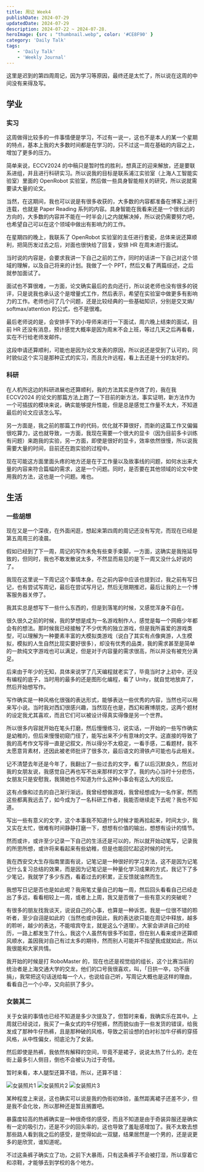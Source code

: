 ```yaml
---
title: 周记 Week4
publishDate: 2024-07-29
updatedDate: 2024-07-29
description: 2024-07-22 ~ 2024-07-28.
heroImage: {src : "thumbnail.webp", color: '#CE8F90' }
category: 'Daily Talk'
tags:
    - 'Daily Talk'
    - 'Weekly Journal'
---
```



这里是迟到的第四周周记，因为学习等原因，最终还是太忙了，所以说在这周的中间没有来得及写。

## 学业

### 实习

这周做得比较多的一件事情便是学习，不过有一说一，这也不是本人的某一个星期的特点，基本上我的大多数时间都是在学习的，只不过这一周在基础的内容之上，增加了更多的压力。

简单来说，ECCV2024 的中稿只是暂时性的胜利，想真正的迎来解放，还是要联系进组，并且进行科研实习。所以说我的目标是联系浦江实验室（上海人工智能实验室）里面的 OpenRobot 实验室，然后做一些具身智能相关的研究，所以说就需要读大量的论文。

当然，在这期间，我也可以说是有很多收获的，大多数的内容都准备在博客上进行连载，也就是 Paper Reading 系列的内容。具身智能在我看来还是一个很长远的方向的，大多数的内容并不能在一时半会儿之内就解决掉，所以说仍需要努力吧，也希望自己可以在这个领域中做出有影响力的工作。

在星期四的晚上，我联系了 OpenRobot 实验室的主任进行套瓷，总体来说还算顺利，把简历发过去之后，对面也很快给了回复，安排 HR 在周末进行面试。

当时说的内容是，会要求我讲一下自己之前的工作，同时的话讲一下自己对这个领域的理解，以及自己将来的计划。我做了一个 PPT，然后又看了两篇综述，之后就参加面试了。

面试也不算很难，一方面，论文确实最后的去向还行，所以说老师也没有很多的锐评，只是说我也承认这个是增量式工作，然后表示，希望在实验室中做更多有影响力的工作。老师也问了几个问题，还是比较经典的一些基础知识，分别是交叉熵/ softmax/attention 的公式，也不是很难。

最后老师说的是，会安排手下的小导师来进行一下面试，周六晚上结束的面试，目前 HR 还没有消息，预计感觉大概率是因为周末不会上班，等过几天之后再看看，实在不行给老师发邮件。

这段申请还算顺利，可能也是因为论文发表的原因，所以说还是受到了认可的，同时貌似这个实习是那种正式的实习，而且允许远程，看上去还是十分的友好的。

### 科研

在人机所这边的科研进展也还算顺利，我的方法其实是作效了的，我在我 ECCV2024 的论文的那篇方法上跑了一下目前的新方法，事实证明，新方法作为一个可插拔的模块来说，确实能够提升性能，但是总是感觉工作量不太大，不知道最后的论文应该怎么写。

另一方面是，我之前的那篇工作的代码，优化就不算很好，而新的这篇工作又偏偏很吃算力，这也就导致，一方面，我现在需要一个很大的显卡（因为目前多卡训练有问题）来跑我的实验，另一方面，即使是很好的显卡，效率依然很慢，所以说我需要大量的时间，目前还在跑实验的过程中。

现在可能这方面里面头疼的地方还是在于工作量以及故事线的问题，如何水出来大量的内容来符合篇幅的需求，这是一个问题。同时，是否要在其他领域的论文中使用我的方法，这也是一个问题。难也。

## 生活

### 一些胡想

现在又是一个深夜，在外面闲逛，想起来第四周的周记还没有写完，而现在已经是第五周周三的凌晨。

假如已经到了下一周，周记的写作未免有些束手束脚，一方面，这确实是我拖延导致的，但同时，我也不敢发散说太多，不然显而易见的是下一周又没什么好说的了。

我现在这里说一下周记这个事情本身。在之前内容中应该也提到过，我之前有写日记，也有尝试写周记，最后在尝试写月记，然后无限期推迟，最后让我的上一个博客服务器关停了。

我其实总是想写下一些什么东西的，但是到落笔的时候，又感觉浑身不自在。

很久很久之前的时候，我的梦想是成为一名游戏制作人，感觉是每一个网瘾少年都会有的想法。那时候我已经接触了不少优秀的独立游戏，但是我所喜爱的游戏类型，可以理解为一种要素丰富的大模拟类游戏（说白了其实有点像爽游，人生模拟，模拟的人生自然比现实要好很多），却没有优秀的品类，我的需求甚至是简单的一款纯文字游戏也可以满足，但是对于内容量的需求很高，所以并没有被充分满足。

后来由于年少的无知，具体来说学了几天编程就老实了，毕竟当时才上初中，还没有编程的底子，当时用的最多的还是图形化编程，看了 Unity，就自觉地放弃了，然后开始想写作。

写作确实是一种风格化很强的表达形式，能够表达一些优秀的内容，当然也可以用来写小说。当时我对西幻很感兴趣，当然现在也是，西幻和赛博朋克，这两个题材的设定我尤其喜欢，而且它们可以被设计得真实得像是另一个世界。

所以很多内容就开始在笔头打磨，然后慢慢练习，说实话，一开始的一些写作确实是幼稚的，但后来慢慢初窥门径了，能写出来不少有意味的文字。这直接的导致了我的高考作文写得一直是记叙文，所以得分不太稳定，一看手感，二看题材，我不太愿意背素材，还因此被老师批评了很多次，最后语文的滑铁卢可能也与此相关。

记不清楚去年还是今年了，我翻出了一些过去的文字，看了以后沉默良久，然后对我的女朋友说，我感觉自己再也写不出来那样的文字了。我的内心当时十分悲伤，女朋友只是安慰我，我猜她也不知道为什么这种小事会有这么大的反应。

这有点像和过去的自己渐行渐远，我曾经想做游戏，我曾经想成为一名作家，然而这些都离我远去了，如今成为了一名科研工作者，我能否继续走下去呢？我也不知道。

写出一些有意义的文字，这个本事我不知道什么时候才能再拾起来，时间太少，我又实在太忙，很难有时间静静打磨一下，想想有价值的输出，想想有设计的情节。

然而或许，或许至少记录一下自己的生活还是可以的，所以就开始动笔写，记录我的所思所想，或许将来看起来有些幼稚，但是也能回忆起这时候的时光。

我在西安交大生存指南里面有说，记笔记是一种很好的学习方法，这不是因为记笔记什么复习总结的效果，而是因为记笔记是一种量化学习成果的方式，我记下了多少笔记，我就学了多少东西，看着过去的积累，正反馈就油然而生。

我想写日记是否也是如此呢？我用笔丈量自己的每一周，然后回头看看自己已经走出了多远，看看相较上一周，或者上上周，我又是否做了一些有意义的突破呢？

有很多的朋友找我谈天，说说自己的心事，也算是一种诉苦。我是一位很不错的聆听者，至少自诩是如此的（当然也或许因此，我的表达欲只能在周记中释放，越多的聆听，越少的表达，不能喧宾夺主，就是这么个道理）。大家会讲讲自己的经历，一路上都发生了什么，我这个人虽然有很多不如意，但在别人看来或许还算顺风顺水，盖因我对自己有过太多的期待，然而别人可能并不指望我成就如此，所以我很能和大家共情。

我开始的时候是打 RoboMaster 的，现在也还是视觉组的组长，这个比赛当前的统治者是上海交通大学的交龙，他们的口号我很喜欢，叫，「日拱一卒，功不唐捐」，我常把这句话送给每一个人，也说给自己听，写周记大概也是这样的理由，看看自己一个小卒，又向前拱了多少。

### 女装其二

关于女装的事情也已经不知道是多少次提及了，但暂时来看，我确实乐在其中。上周就已经说过，我买了一条女式的牛仔短裤，然而貌似由于一些发货的错误，给我发成了那种牛仔热裤，且是那种破的风格，导致之前设想的白衬衫加牛仔裤的穿搭风格，从中性偏女，彻底沦为了女装。

然后即使是热裤，我依然有解释的空间，毕竟不是裙子，说说太热了什么的，走在街上最多引人侧目，倒也不会被认为过于奇怪。

暂时来看，本人腿型还算不错，所以，还算不错：

<div class="grid grid-cols-3 gap-4">
  <img src="https://pic.axi404.top/女装1.6m3tv2tgyq.webp" class="w-full h-[400px] object-cover" loading="lazy" alt="女装照片1" />
  <img src="https://pic.axi404.top/女装2.7zqcz44izo.webp" class="w-full h-[400px] object-cover" loading="lazy" alt="女装照片2" />
  <img src="https://pic.axi404.top/女装3.8vmueke7fp.webp" class="w-full h-[400px] object-cover" loading="lazy" alt="女装照片3" />
</div>

某种程度上来说，这也确实可以说是我的伪街初体验，虽然距离裙子还差不少，但是我不会化妆，所以那种还是暂且搁置吧。

暴露度较高的热裤确实是一种很奇怪的感受，而且不知道是由于奇装异服还是确实有一定的吸引力，还是不少的回头率的，这也导致了羞耻感增加了。我不太敢去想那些路人看到我之后的感受，是觉得如此一双腿，结果居然是一个男的，还是说更多的是欣赏，谁知道呢。

不过这条裤子确实立了功，之前下大暴雨，只有这条裤子不会被打湿，所以穿着它和凉鞋，才能够去到学校的各个地方。
